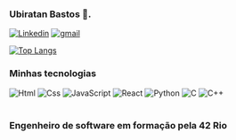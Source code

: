 ### Ubiratan Bastos 🚀.
 
  [![Linkedin](https://img.shields.io/badge/LinkedIn-0077B5?style=for-the-badge&logo=linkedin&logoColor=white)](www.linkedin.com/in/ubiratan-viana-bastos-uff)  [![gmail](	https://img.shields.io/badge/Gmail-D14836?style=for-the-badge&logo=gmail&logoColor=white)](ubiratanbastos@id.uff.br) 
  

  [![Top Langs](https://github-readme-stats.vercel.app/api/top-langs/?username=Ubiratandev)]()

  ### Minhas tecnologias
<div style="display: inline_block">
  <img src="https://img.shields.io/badge/HTML-239120?style=for-the-badge&logo=html5&logoColor=white" alt="Html"/>
  <img src="https://img.shields.io/badge/CSS-239120?&style=for-the-badge&logo=css3&logoColor=white" alt="Css"/>
  <img src="https://img.shields.io/badge/JavaScript-323330?style=for-the-badge&logo=javascript&logoColor=F7DF1E" alt="JavaScript"/>
  <img src="https://img.shields.io/badge/React-20232A?style=for-the-badge&logo=react&logoColor=61DAFB" alt="React"/>
  <img src="https://img.shields.io/badge/Python-3776AB?style=for-the-badge&logo=python&logoColor=white" alt="Python"/>
  <img src="https://img.shields.io/badge/C-00599C?style=for-the-badge&logo=c&logoColor=white" alt="C"/>
  <img src="https://img.shields.io/badge/C++-00599C?style=for-the-badge&logo=c%2B%2B&logoColor=white" alt="C++"/>
</div> <br/>


  ### Engenheiro de software em formação pela 42 Rio

